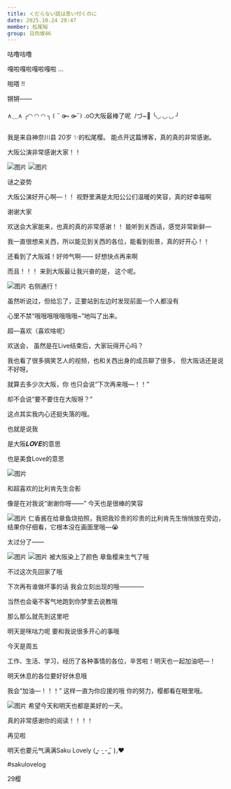 ```yaml
---
title: くだらない話は思い付くのに
date: 2025.10.24 20:47
member: 松尾桜
group: 日向坂46
---
```


咕噜咕噜

嘎啦嘎啦嘎啦嘎啦 ...




啪嗒 !!





锵锵——

∧＿∧ ╭◜◝ ◜◝ ◜◝ ╮
‎꒰ ˶ ɞ̴̶̷ ༝ ɞ̴̶̷ ˶꒱ .oO大阪最棒了呢
‎ /づ~🐙 ╰◟◞ ◟◞ ◟◞ ╯



我是来自神奈川县 20岁 ✨️的松尾樱。
能点开这篇博客，真的真的非常感谢。



大阪公演非常感谢大家！！

![图片](https://cdn.hinatazaka46.com/files/14/diary/official/member/moblog/202510/mobm5EkBd.jpg)
![图片](https://cdn.hinatazaka46.com/files/14/diary/official/member/moblog/202510/mobnQ95Sd.jpg)

谜之姿势






大阪公演好开心啊—！！
视野里满是太阳公公们温暖的笑容，真的好幸福啊

谢谢大家

欢送会大家能来，也真的真的非常感谢！！
能听到关西话，感觉非常新鲜—

我一直很想来关西，所以能见到关西的各位，能看到街景，真的好开心！！

还看到了大阪城！好帅气啊——
好想快点再来啊





而且！！！
来到大阪最让我兴奋的是，
这个呢。






![图片](https://cdn.hinatazaka46.com/files/14/diary/official/member/moblog/202510/mobxu6U8o.jpg)
右侧通行！



虽然听说过，但给忘了，正要站到左边时发现前面一个人都没有

心里不禁“哦哦哦哦哦哦哦~”地叫了出来。

超—喜欢（喜欢啥呢）



欢送会，
虽然是在Live结束后，大家玩得开心吗？




我也看了很多搞笑艺人的视频，也和关西出身的成员聊了很多，
但大阪话还是说不好呀。

就算去多少次大阪，你
也只会说“下次再来哦—！！”

却不会说“要不要住在大阪呀？”

这点其实我内心还挺失落的哦。



也就是说我

是大阪𝑳𝑶𝑽𝑬的意思




也是美食Love的意思

![图片](https://cdn.hinatazaka46.com/files/14/diary/official/member/moblog/202510/mobAzlx3d.jpg)

和超喜欢的比利肯先生合影


像是在对我说“谢谢你呀——”
今天也是很棒的笑容








![图片](https://cdn.hinatazaka46.com/files/14/diary/official/member/moblog/202510/mobFqlsrH.jpg)
仁香酱在给章鱼烧拍照，我把我珍贵的珍贵的比利肯先生悄悄放在旁边，结果你仔细看，它根本没在画面里哦—😭

太过分了——







![图片](https://cdn.hinatazaka46.com/files/14/diary/official/member/moblog/202510/mobhcbc41.jpg)
![图片](https://cdn.hinatazaka46.com/files/14/diary/official/member/moblog/202510/mobdiCFDE.jpg)
被大阪染上了颜色
章鱼樱来生气了哦

不过这次先回家了哦


下次再有谁做坏事的话
我会立刻出现的哦————

当然也会毫不客气地跑到你梦里去说教哦




那么那么就先到这里吧


明天是咪咕力呢
要和我说很多开心的事哦





今天是周五




工作、生活、学习，经历了各种事情的各位，辛苦啦！明天也一起加油吧—！

明天休息的各位要好好休息哦



我会“加油—！！！”
这样一直为你应援的哦
你的努力，樱都看在眼里哦。




![图片](https://cdn.hinatazaka46.com/files/14/diary/official/member/moblog/202510/mobnafJgF.jpg)
希望今天和明天也都是美好的一天。





真的非常感谢你的阅读！！！！



再见啦

明天也要元气满满Saku Lovely ( ̳- ·̫ - ̳ˆ )◞❤︎



#sakulovelog


29樱